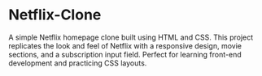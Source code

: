 # Netflix-Clone
A simple Netflix homepage clone built using HTML and CSS. This project replicates the look and feel of Netflix with a responsive design, movie sections, and a subscription input field. Perfect for learning front-end development and practicing CSS layouts.
